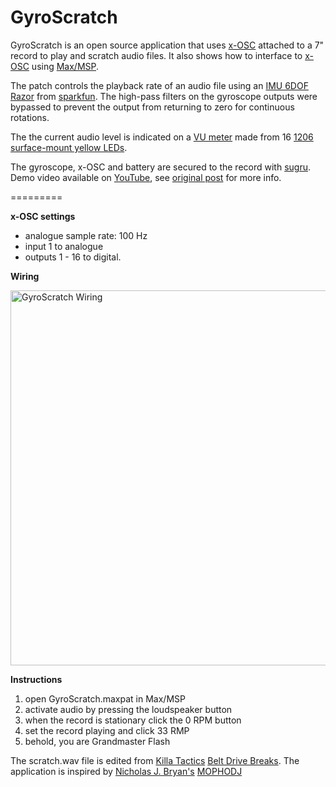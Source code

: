 GyroScratch
===========

GyroScratch is an open source application that uses [x-OSC](http://www.x-io.co.uk/x-osc/) attached to a 7" record to play and scratch audio files. It also shows how to interface to [x-OSC](http://www.x-io.co.uk/x-osc/) using [Max/MSP](http://cycling74.com/products/max/).

The patch controls the playback rate of an audio file using an [IMU 6DOF Razor](https://www.sparkfun.com/products/retired/9431) from [sparkfun](https://www.sparkfun.com). The high-pass filters on the gyroscope outputs were bypassed to prevent the output from returning to zero for continuous rotations.

The the current audio level is indicated on a [VU meter](http://en.wikipedia.org/wiki/VU_meter) made from 16 [1206 surface-mount yellow LEDs](http://uk.rs-online.com/web/p/visible-leds/4975122/).

The gyroscope, x-OSC and battery are secured to the record with [sugru](https://sugru.com/). Demo video available on [YouTube](), see [original post]() for more info.

=========

**x-OSC settings**

* analogue sample rate: 100 Hz
* input 1 to analogue
* outputs 1 - 16 to digital.

**Wiring**

<img src="https://raw.github.com/xioTechnologies/GyroScratch/master/Wiring%20Diagram.png" alt="GyroScratch Wiring" style="width: 600px;"/>

**Instructions** 

1.  open GyroScratch.maxpat in Max/MSP
2.  activate audio by pressing the loudspeaker button
3.  when the record is stationary click the 0 RPM button
4.  set the record playing and click 33 RMP
5.  behold, you are Grandmaster Flash

The scratch.wav file is edited from [Killa Tactics](http://www.killatactics.com/) [Belt Drive Breaks](http://tablist.net/album/killa-tactics-belt-drive-breaks-free). The application is inspired by [Nicholas J. Bryan's](https://ccrma.stanford.edu/~njb/) [MOPHODJ](http://www.youtube.com/watch?v=PAHhJQQw7dI)

<!---
The demo video shows GyroScratch being used to play and scratch some beats with LEDs indicating the current audio level. Additionally the play position is controlled membrane potentiometer and a second x-OSC connects with a button to control the audio level. You can also play frisbee with it. 

All audio samples in this video are edited from Killa Tactics Belt Drive Breaks. Inspired by Nicholas J. Bryan's MOPHODJ -->

